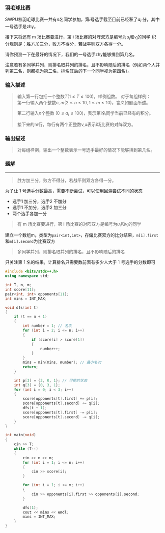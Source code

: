 ### [羽毛球比赛](https://ac.nowcoder.com/acm/contest/98528/D)

SWPU校羽毛球比赛一共有$n$名同学参加，第$i$号选手截至目前已经积了$a_i$ 分，其中一号选手是zhy。

 接下来将还有 m 场比赛要进行，第 i 场比赛的对阵双方是编号为$u_i$和$v_i$​的同学
 积分规则是：胜方加三分，败方不得分，若战平则双方各得一分。

 请你预测一下在最好的情况下，我们的一号选手zhy能够排到第几名。

 注意若有多同学并列，则排名取并列的排名，且不影响随后的排名（例如两个人并列第二名，则都视为第二名，排名其后的下一个同学视为第四名）。

### 输入描述

> 输入第一行包括一个整数$T(1≤T≤100)$，样例组数。
> 对于每组样例：	
> 第一行输入两个整数$n,m(2≤n≤10,1≤m≤10)$，含义如题面所述。
>
> 第二行输入$n$个整数 $(0≤a_i≤100)$，表示第i名同学当前已经有的积分。
>
> 接下来的m行，每行有两个正整数v,u表示i场比赛的对阵双方。

### 输出描述

> 对每组样例，输出一个整数表示一号选手最好的情况下能够排到第几名。



### 题解

---

> 胜方加三分，败方不得分，若战平则双方各得一分。

为了让 1 号选手分数最高，需要不断尝试，可以使用回溯尝试不同的状态

* 选手1 加三分，选手2 不加分
* 选手1 不加分，选手2 加三分
* 两个选手各加一分

> 有 m 场比赛要进行，第 i 场比赛的对阵双方是编号为$u_i$和$v_i$的同学

建立一个数组m，类型为`pair<int,int>`，存储比赛双方的比分结果，`m[i].first`和`m[i].second`为比赛双方

> 多同学并列，则排名取并列的排名，且不影响随后的排名

只关注第 1 名的结果，计算排名只需要数前面有多少人大于 1 号选手的分数即可

```c++
#include <bits/stdc++.h>
using namespace std;

int T, n, m;
int score[11];
pair<int, int> opponents[11];
int mins = INT_MAX;

void dfs(int t)
{
    if (t == m + 1)
    {
        int number = 1; // 名次
        for (int i = 2; i <= n; i++)
        {
            if (score[i] > score[1])
            {
                number++;
            }
        }
        mins = min(mins, number); // 最小名次
        return;
    }

    int p[3] = {3, 0, 1}; // 可能的状态
    int q[3] = {0, 3, 1};
    for (int i = 0; i < 3; i++)
    {
        score[opponents[t].first] += p[i];
        score[opponents[t].second] += q[i];
        dfs(t + 1);
        score[opponents[t].first] -= p[i];
        score[opponents[t].second] -= q[i];
    }
}

int main(void)
{
    cin >> T;
    while (T--)
    {
        cin >> n >> m;
        for (int i = 1; i <= n; i++)
        {
            cin >> score[i];
        }

        for (int i = 1; i <= m; i++)
        {
            cin >> opponents[i].first >> opponents[i].second;
        }

        dfs(1);
        cout << mins << endl;
        mins = INT_MAX;
    }
}
```



